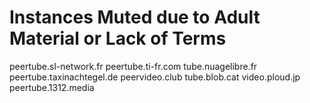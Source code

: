 # Instances Muted due to Adult Material or Lack of Terms


peertube.sl-network.fr
peertube.ti-fr.com
tube.nuagelibre.fr
peertube.taxinachtegel.de
peervideo.club
tube.blob.cat
video.ploud.jp
peertube.1312.media
